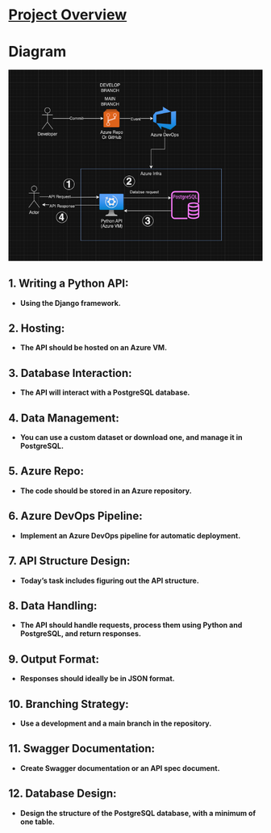 # <ins> Project Overview </ins>

# Diagram
  <p><img src="CapstoneDivergence.png" alt="diagram" /></p>

## 1. Writing a Python API: 
 - **Using the Django framework.**
  
## 2. Hosting:
 - **The API should be hosted on an Azure VM.**
   
## 3. Database Interaction:
 - **The API will interact with a PostgreSQL database.**
   
## 4. Data Management:
 - **You can use a custom dataset or download one, and manage it in PostgreSQL.**
   
## 5. Azure Repo: 
 - **The code should be stored in an Azure repository.**
   
## 6. Azure DevOps Pipeline: 
 - **Implement an Azure DevOps pipeline for automatic deployment.**
   
## 7. API Structure Design: 
 - **Today’s task includes figuring out the API structure.**
   
## 8. Data Handling: 
 - **The API should handle requests, process them using Python and PostgreSQL, and return responses.**
   
## 9. Output Format: 
 - **Responses should ideally be in JSON format.**
   
## 10. Branching Strategy: 
 - **Use a development and a main branch in the repository.**
   
## 11. Swagger Documentation:
 - **Create Swagger documentation or an API spec document.**
   
## 12. Database Design:
 - **Design the structure of the PostgreSQL database, with a minimum of one table.**
